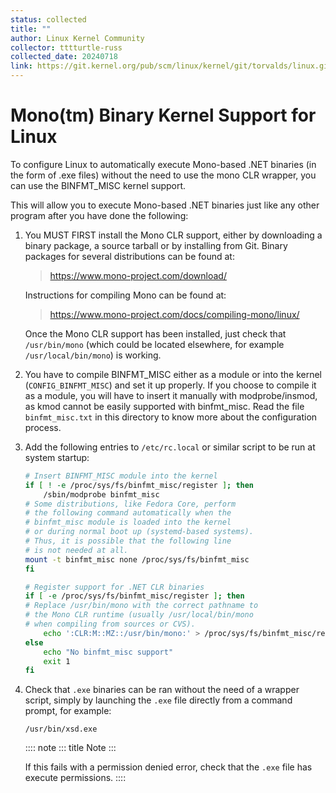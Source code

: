 ```yaml
---
status: collected
title: ""
author: Linux Kernel Community
collector: tttturtle-russ
collected_date: 20240718
link: https://git.kernel.org/pub/scm/linux/kernel/git/torvalds/linux.git/tree/Documentation/admin-guide/mono.rst
---
```


# Mono(tm) Binary Kernel Support for Linux

To configure Linux to automatically execute Mono-based .NET binaries (in
the form of .exe files) without the need to use the mono CLR wrapper,
you can use the BINFMT_MISC kernel support.

This will allow you to execute Mono-based .NET binaries just like any
other program after you have done the following:

1)  You MUST FIRST install the Mono CLR support, either by downloading a
    binary package, a source tarball or by installing from Git. Binary
    packages for several distributions can be found at:

    > <https://www.mono-project.com/download/>

    Instructions for compiling Mono can be found at:

    > <https://www.mono-project.com/docs/compiling-mono/linux/>

    Once the Mono CLR support has been installed, just check that
    `/usr/bin/mono` (which could be located elsewhere, for example
    `/usr/local/bin/mono`) is working.

2)  You have to compile BINFMT_MISC either as a module or into the
    kernel (`CONFIG_BINFMT_MISC`) and set it up properly. If you choose
    to compile it as a module, you will have to insert it manually with
    modprobe/insmod, as kmod cannot be easily supported with
    binfmt_misc. Read the file `binfmt_misc.txt` in this directory to
    know more about the configuration process.

3)  Add the following entries to `/etc/rc.local` or similar script to be
    run at system startup:

    ``` sh
    # Insert BINFMT_MISC module into the kernel
    if [ ! -e /proc/sys/fs/binfmt_misc/register ]; then
        /sbin/modprobe binfmt_misc
    # Some distributions, like Fedora Core, perform
    # the following command automatically when the
    # binfmt_misc module is loaded into the kernel
    # or during normal boot up (systemd-based systems).
    # Thus, it is possible that the following line
    # is not needed at all.
    mount -t binfmt_misc none /proc/sys/fs/binfmt_misc
    fi

    # Register support for .NET CLR binaries
    if [ -e /proc/sys/fs/binfmt_misc/register ]; then
    # Replace /usr/bin/mono with the correct pathname to
    # the Mono CLR runtime (usually /usr/local/bin/mono
    # when compiling from sources or CVS).
        echo ':CLR:M::MZ::/usr/bin/mono:' > /proc/sys/fs/binfmt_misc/register
    else
        echo "No binfmt_misc support"
        exit 1
    fi
    ```

4)  Check that `.exe` binaries can be ran without the need of a wrapper
    script, simply by launching the `.exe` file directly from a command
    prompt, for example:

        /usr/bin/xsd.exe

    :::: note
    ::: title
    Note
    :::

    If this fails with a permission denied error, check that the `.exe`
    file has execute permissions.
    ::::
